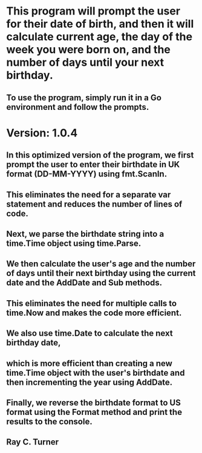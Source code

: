 # This program will prompt the user for their date of birth, and then it will calculate current age, the day of the week you were born on, and the number of days until your next birthday.

## To use the program, simply run it in a Go environment and follow the prompts.
# Version: 1.0.4
## In this optimized version of the program, we first prompt the user to enter their birthdate in UK format (DD-MM-YYYY) using fmt.Scanln.
## This eliminates the need for a separate var statement and reduces the number of lines of code.
## Next, we parse the birthdate string into a time.Time object using time.Parse.
## We then calculate the user's age and the number of days until their next birthday using the current date and the AddDate and Sub methods.
## This eliminates the need for multiple calls to time.Now and makes the code more efficient.
## We also use time.Date to calculate the next birthday date,
## which is more efficient than creating a new time.Time object with the user's birthdate and then incrementing the year using AddDate.
## Finally, we reverse the birthdate format to US format using the Format method and print the results to the console.

## Ray C. Turner